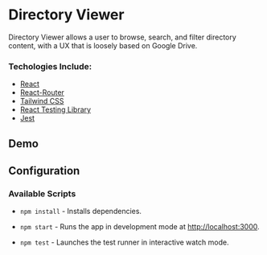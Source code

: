 # Directory Viewer

Directory Viewer allows a user to browse, search, and filter directory content, with a UX that is loosely based on Google Drive.

### Techologies Include:
- [React](https://reactjs.org/)
- [React-Router](https://reactrouter.com/en/main)
- [Tailwind CSS](https://tailwindcss.com/)
- [React Testing Library](https://testing-library.com/docs/react-testing-library/intro/)
- [Jest](https://jestjs.io/)

## Demo

## Configuration

### Available Scripts
- `npm install` - Installs dependencies.

- `npm start` - Runs the app in development mode at [http://localhost:3000](http://localhost:3000).

- `npm test` - Launches the test runner in interactive watch mode.
